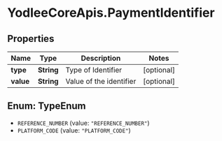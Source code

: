 # YodleeCoreApis.PaymentIdentifier

## Properties
Name | Type | Description | Notes
------------ | ------------- | ------------- | -------------
**type** | **String** | Type of Identifier | [optional] 
**value** | **String** | Value of the identifier | [optional] 

<a name="TypeEnum"></a>
## Enum: TypeEnum

* `REFERENCE_NUMBER` (value: `"REFERENCE_NUMBER"`)
* `PLATFORM_CODE` (value: `"PLATFORM_CODE"`)


